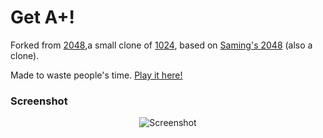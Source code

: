 # Get A+!
Forked from [2048](http://gabrielecirulli.github.io/2048/),a small clone of [1024](https://play.google.com/store/apps/details?id=com.veewo.a1024), based on [Saming's 2048](http://saming.fr/p/2048/) (also a clone).

Made to waste people's time. [Play it here!](http://zhouyichen.github.io/APlus/)

### Screenshot

<p align="center">
  <img src="https://31.media.tumblr.com/b1cdf3146bb1536989e2cfdd5f759049/tumblr_n2sljwsmXp1twsoi9o1_1280.jpg" alt="Screenshot"/>
</p>

